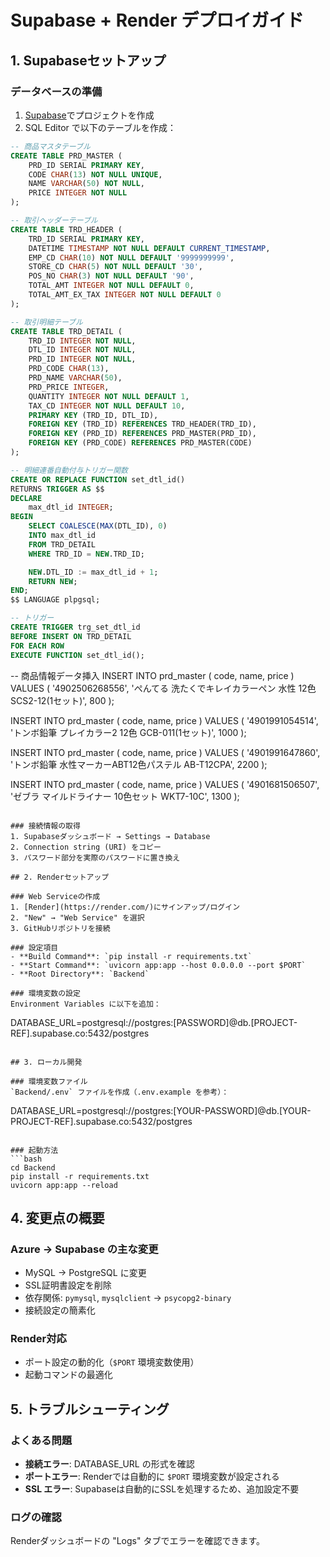 # Supabase + Render デプロイガイド

## 1. Supabaseセットアップ

### データベースの準備
1. [Supabase](https://supabase.com/)でプロジェクトを作成
2. SQL Editor で以下のテーブルを作成：

```sql
-- 商品マスタテーブル
CREATE TABLE PRD_MASTER (
    PRD_ID SERIAL PRIMARY KEY,
    CODE CHAR(13) NOT NULL UNIQUE,
    NAME VARCHAR(50) NOT NULL,
    PRICE INTEGER NOT NULL
);

-- 取引ヘッダーテーブル
CREATE TABLE TRD_HEADER (
    TRD_ID SERIAL PRIMARY KEY,
    DATETIME TIMESTAMP NOT NULL DEFAULT CURRENT_TIMESTAMP,
    EMP_CD CHAR(10) NOT NULL DEFAULT '9999999999',
    STORE_CD CHAR(5) NOT NULL DEFAULT '30',
    POS_NO CHAR(3) NOT NULL DEFAULT '90',
    TOTAL_AMT INTEGER NOT NULL DEFAULT 0,
    TOTAL_AMT_EX_TAX INTEGER NOT NULL DEFAULT 0
);

-- 取引明細テーブル
CREATE TABLE TRD_DETAIL (
    TRD_ID INTEGER NOT NULL,
    DTL_ID INTEGER NOT NULL,
    PRD_ID INTEGER NOT NULL,
    PRD_CODE CHAR(13),
    PRD_NAME VARCHAR(50),
    PRD_PRICE INTEGER,
    QUANTITY INTEGER NOT NULL DEFAULT 1,
    TAX_CD INTEGER NOT NULL DEFAULT 10,
    PRIMARY KEY (TRD_ID, DTL_ID),
    FOREIGN KEY (TRD_ID) REFERENCES TRD_HEADER(TRD_ID),
    FOREIGN KEY (PRD_ID) REFERENCES PRD_MASTER(PRD_ID),
    FOREIGN KEY (PRD_CODE) REFERENCES PRD_MASTER(CODE)
);

-- 明細連番自動付与トリガー関数
CREATE OR REPLACE FUNCTION set_dtl_id()
RETURNS TRIGGER AS $$
DECLARE
    max_dtl_id INTEGER;
BEGIN
    SELECT COALESCE(MAX(DTL_ID), 0)
    INTO max_dtl_id
    FROM TRD_DETAIL
    WHERE TRD_ID = NEW.TRD_ID;

    NEW.DTL_ID := max_dtl_id + 1;
    RETURN NEW;
END;
$$ LANGUAGE plpgsql;

-- トリガー
CREATE TRIGGER trg_set_dtl_id
BEFORE INSERT ON TRD_DETAIL
FOR EACH ROW
EXECUTE FUNCTION set_dtl_id();

```

-- 商品情報データ挿入
INSERT INTO prd_master (
    code,
    name,
    price
) VALUES (
    '4902506268556',
    'ぺんてる 洗たくでキレイカラーペン 水性 12色 SCS2-12(1セット)',
    800
);

INSERT INTO prd_master (
    code,
    name,
    price
) VALUES (
    '4901991054514',
    'トンボ鉛筆 プレイカラー2 12色 GCB-011(1セット)',
    1000
);

INSERT INTO prd_master (
    code,
    name,
    price
) VALUES (
    '4901991647860',
    'トンボ鉛筆 水性マーカーABT12色パステル AB-T12CPA',
    2200
);

INSERT INTO prd_master (
    code,
    name,
    price
) VALUES (
    '4901681506507',
    'ゼブラ マイルドライナー 10色セット WKT7-10C',
    1300
);

```

### 接続情報の取得
1. Supabaseダッシュボード → Settings → Database
2. Connection string (URI) をコピー
3. パスワード部分を実際のパスワードに置き換え

## 2. Renderセットアップ

### Web Serviceの作成
1. [Render](https://render.com/)にサインアップ/ログイン
2. "New" → "Web Service" を選択
3. GitHubリポジトリを接続

### 設定項目
- **Build Command**: `pip install -r requirements.txt`
- **Start Command**: `uvicorn app:app --host 0.0.0.0 --port $PORT`
- **Root Directory**: `Backend`

### 環境変数の設定
Environment Variables に以下を追加：
```
DATABASE_URL=postgresql://postgres:[PASSWORD]@db.[PROJECT-REF].supabase.co:5432/postgres
```

## 3. ローカル開発

### 環境変数ファイル
`Backend/.env` ファイルを作成（.env.example を参考）：
```
DATABASE_URL=postgresql://postgres:[YOUR-PASSWORD]@db.[YOUR-PROJECT-REF].supabase.co:5432/postgres
```

### 起動方法
```bash
cd Backend
pip install -r requirements.txt
uvicorn app:app --reload
```

## 4. 変更点の概要

### Azure → Supabase の主な変更
- MySQL → PostgreSQL に変更
- SSL証明書設定を削除
- 依存関係: `pymysql`, `mysqlclient` → `psycopg2-binary`
- 接続設定の簡素化

### Render対応
- ポート設定の動的化（`$PORT` 環境変数使用）
- 起動コマンドの最適化

## 5. トラブルシューティング

### よくある問題
- **接続エラー**: DATABASE_URL の形式を確認
- **ポートエラー**: Renderでは自動的に `$PORT` 環境変数が設定される
- **SSL エラー**: Supabaseは自動的にSSLを処理するため、追加設定不要

### ログの確認
Renderダッシュボードの "Logs" タブでエラーを確認できます。 